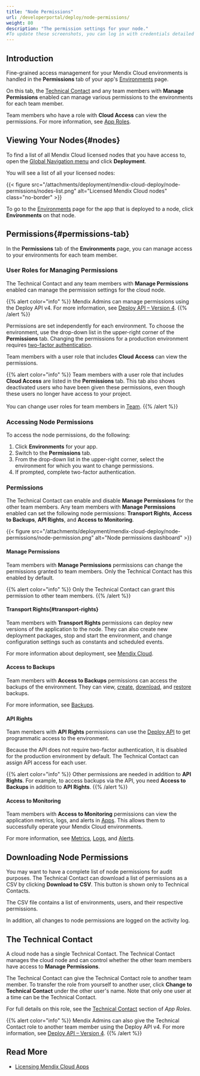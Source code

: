 ```yaml
---
title: "Node Permissions"
url: /developerportal/deploy/node-permissions/
weight: 80
description: "The permission settings for your node."
#To update these screenshots, you can log in with credentials detailed in How to Update Screenshots Using Team Apps.
---
```


## Introduction

Fine-grained access management for your Mendix Cloud environments is handled in the **Permissions** tab of your app's [Environments](/developerportal/deploy/environments/) page.

On this tab, the [Technical Contact](/developerportal/general/app-roles/#technical-contact) and any team members with **Manage Permissions** enabled can manage various permissions to the environments for each team member.

Team members who have a role with **Cloud Access** can view the permissions. For more information, see [App Roles](/developerportal/general/app-roles/).

## Viewing Your Nodes{#nodes}

To find a list of all Mendix Cloud licensed nodes that you have access to, open the [Global Navigation menu](/global-navigation/) and click **Deployment**.

You will see a list of all your licensed nodes:

{{< figure src="/attachments/deployment/mendix-cloud-deploy/node-permissions/nodes-list.png" alt="Licensed Mendix Cloud nodes" class="no-border" >}}

To go to the [Environments](/developerportal/deploy/environments/) page for the app that is deployed to a node, click **Environments** on that node.

## Permissions{#permissions-tab}

In the **Permissions** tab of the **Environments** page, you can manage access to your environments for each team member.

### User Roles for Managing Permissions

The Technical Contact and any team members with **Manage Permissions** enabled can manage the permission settings for the cloud node.

{{% alert color="info" %}}
Mendix Admins can manage permissions using the Deploy API v4. For more information, see [Deploy API – Version 4](/apidocs-mxsdk/apidocs/deploy-api-4/).
{{% /alert %}}

Permissions are set independently for each environment. To choose the environment, use the drop-down list in the upper-right corner of the **Permissions** tab. Changing the permissions for a production environment requires [two-factor authentication](/developerportal/deploy/two-factor-authentication/).

Team members with a user role that includes **Cloud Access** can view the permissions.

{{% alert color="info" %}}
Team members with a user role that includes **Cloud Access** are listed in the **Permissions** tab. This tab also shows deactivated users who have been given these permissions, even though these users no longer have access to your project.<br><br>You can change user roles for team members in [Team](/developerportal/general/team/).
{{% /alert %}}

### Accessing Node Permissions

To access the node permissions, do the following:

1. Click **Environments** for your app.
2. Switch to the **Permissions** tab.
3. From the drop-down list in the upper-right corner, select the environment for which you want to change permissions.
4. If prompted, complete two-factor authentication.

### Permissions

The Technical Contact can enable and disable **Manage Permissions** for the other team members. Any team members with **Manage Permissions** enabled can set the following node permissions: **Transport Rights**, **Access to Backups**, **API Rights**, and **Access to Monitoring**.

{{< figure src="/attachments/deployment/mendix-cloud-deploy/node-permissions/node-permission.png" alt="Node permissions dashboard" >}}

#### Manage Permissions

Team members with **Manage Permissions** permissions can change the permissions granted to team members. Only the Technical Contact has this enabled by default.

{{% alert color="info" %}}
Only the Technical Contact can grant this permission to other team members.
{{% /alert %}}

#### Transport Rights{#transport-rights}

Team members with **Transport Rights** permissions can deploy new versions of the application to the node. They can also create new deployment packages, stop and start the environment, and change configuration settings such as constants and scheduled events.

For more information about deployment, see [Mendix Cloud](/developerportal/deploy/mendix-cloud-deploy/).

#### Access to Backups

Team members with **Access to Backups** permissions can access the backups of the environment. They can view, [create](/developerportal/operate/create-backup/), [download](/developerportal/operate/download-backup/), and [restore](/developerportal/operate/restore-backup/) backups.

For more information, see [Backups](/developerportal/operate/backups/).

#### API Rights

Team members with **API Rights** permissions can use the [Deploy API](/apidocs-mxsdk/apidocs/deploy-api/) to get programmatic access to the environment.

Because the API does not require two-factor authentication, it is disabled for the production environment by default. The Technical Contact can assign API access for each user.

{{% alert color="info" %}}
Other permissions are needed in addition to **API Rights**. For example, to access backups via the API, you need **Access to Backups** in addition to **API Rights**.
{{% /alert %}}

#### Access to Monitoring

Team members with **Access to Monitoring** permissions can view the application metrics, logs, and alerts in [Apps](https://sprintr.home.mendix.com). This allows them to successfully operate your Mendix Cloud environments.

For more information, see [Metrics](/developerportal/operate/metrics/), [Logs](/developerportal/operate/logs/), and [Alerts](/developerportal/operate/monitoring-application-health/).

## Downloading Node Permissions

You may want to have a complete list of node permissions for audit purposes. The Technical Contact can download a list of permissions as a CSV by clicking **Download to CSV**. This button is shown only to Technical Contacts.

The CSV file contains a list of environments, users, and their respective permissions.

In addition, all changes to node permissions are logged on the activity log.

## The Technical Contact

A cloud node has a single Technical Contact. The Technical Contact manages the cloud node and can control whether the other team members have access to **Manage Permissions**.

The Technical Contact can give the Technical Contact role to another team member. To transfer the role from yourself to another user, click **Change to Technical Contact** under the other user's name. Note that only one user at a time can be the Technical Contact.

For full details on this role, see the [Technical Contact](/developerportal/general/app-roles/#technical-contact) section of *App Roles*.

{{% alert color="info" %}}
Mendix Admins can also give the Technical Contact role to another team member using the Deploy API v4. For more information, see [Deploy API – Version 4](/apidocs-mxsdk/apidocs/deploy-api-4/).
{{% /alert %}}

## Read More

* [Licensing Mendix Cloud Apps](/developerportal/deploy/licensing-apps/)
